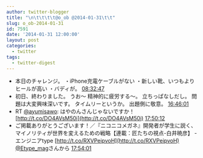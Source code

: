 ```yaml
---
author: twitter-blogger
title: "\n\t\t\t\t@o_ob @2014-01-31\t\t"
slug: o_ob-2014-01-31
id: 7591
date: '2014-01-31 12:00:00'
layout: post
categories:
  - twitter
tags:
  - twitter-digest
---
```


*   本日のチャレンジ。 ・iPhone充電ケーブルがない ・新しい靴、いつもよりヒールが高い ・バディが。 [08:32:47](https://twitter.com/o_ob/statuses/429034488119582720)
*   初日、終わりました。 うお～ 精神的に疲労する～。 立ちっぱなしだし。 問題は大変興味深いです。 タイムリーというか。 出題側に敬意。 [16:46:01](https://twitter.com/o_ob/statuses/429158614188556288)
*   RT [@ayumisawo](https://twitter.com/ayumisawo): はやのんさんじゃないですか！ [http://t.co/DO4AVsM50i](http://t.co/DO4AVsM50i) [17:50:12](https://twitter.com/o_ob/statuses/429174764549050368)
*   ご掲載ありがとうございます！／『ニコニコメガネ』開発者が学生に説く、マイノリティが世界を変えるための戦略【連載：匠たちの視点-白井暁彦】 - エンジニアtype [http://t.co/RXVPeipvoH](http://t.co/RXVPeipvoH) [@Etype_mag](https://twitter.com/Etype_mag)さんから [17:54:01](https://twitter.com/o_ob/statuses/429175726713999360)
